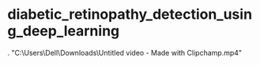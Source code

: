 # diabetic_retinopathy_detection_using_deep_learning
.
"C:\Users\Dell\Downloads\Untitled video - Made with Clipchamp.mp4"

